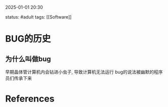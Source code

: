 2025-01-01    20:30

status: #adult 
tags: [[Software]]


# BUG的历史

## 为什么叫做bug

早期晶体管计算机内会钻进小虫子, 导致计算机无法运行
bug的说法被幽默的程序员们传承下来


# References
